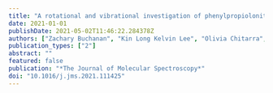 ```yaml
---
title: "A rotational and vibrational investigation of phenylpropiolonitrile (C6H5C3N)"
date: 2021-01-01
publishDate: 2021-05-02T11:46:22.284378Z
authors: ["Zachary Buchanan", "Kin Long Kelvin Lee", "Olivia Chitarra", "Michael C. McCarthy", "Olivier Pirali", "Marie-Aline Martin-Drumel"]
publication_types: ["2"]
abstract: ""
featured: false
publication: "*The Journal of Molecular Spectroscopy*"
doi: "10.1016/j.jms.2021.111425"
---
```


